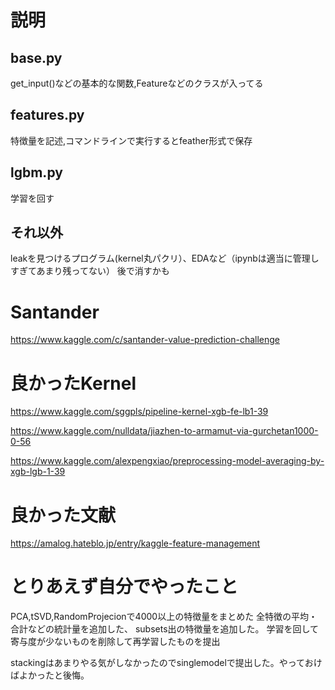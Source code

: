 # 説明
## base.py
get_input()などの基本的な関数,Featureなどのクラスが入ってる

## features.py
特徴量を記述,コマンドラインで実行するとfeather形式で保存

## lgbm.py 
学習を回す

## それ以外
leakを見つけるプログラム(kernel丸パクリ）、EDAなど（ipynbは適当に管理しすぎてあまり残ってない）
後で消すかも





# Santander

https://www.kaggle.com/c/santander-value-prediction-challenge




# 良かったKernel

https://www.kaggle.com/sggpls/pipeline-kernel-xgb-fe-lb1-39

https://www.kaggle.com/nulldata/jiazhen-to-armamut-via-gurchetan1000-0-56

https://www.kaggle.com/alexpengxiao/preprocessing-model-averaging-by-xgb-lgb-1-39


# 良かった文献


https://amalog.hateblo.jp/entry/kaggle-feature-management

# とりあえず自分でやったこと

PCA,tSVD,RandomProjecionで4000以上の特徴量をまとめた
全特徴の平均・合計などの統計量を追加した、
subsets出の特徴量を追加した。
学習を回して寄与度が少ないものを削除して再学習したものを提出

stackingはあまりやる気がしなかったのでsinglemodelで提出した。やっておけばよかったと後悔。

